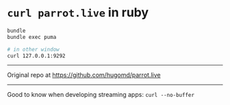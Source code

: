 # `curl parrot.live` in ruby

```bash
bundle
bundle exec puma

# in other window
curl 127.0.0.1:9292
```

---

Original repo at https://github.com/hugomd/parrot.live

---

Good to know when developing streaming apps: `curl --no-buffer`
